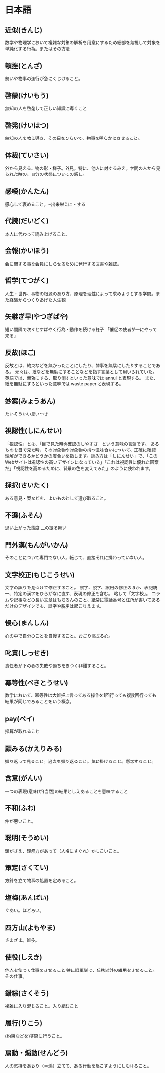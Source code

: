 # 日本語

## 近似(きんじ)

数学や物理学において複雑な対象の解析を用意にするため細部を無視して対象を単純化する行為。またはその方法

## 頓挫(とんざ)

勢いや物事の進行が急にくじけること。

## 啓蒙(けいもう)

無知の人を啓発して正しい知識に導くこと

## 啓発(けいはつ)

無知の人を教え導き、その目をひらいて、物事を明らかにさせること。

## 体裁(ていさい)

外から見える、物の形・様子。外見。特に、他人に対するみえ。世間の人から見られた時の、自分の状態についての感じ。

## 感嘆(かんたん)

感心して褒めること。~出来栄えに - する

## 代読(だいどく)

本人に代わって読み上げること。

## 会報(かいほう)

会に関する事を会員にしらせるために発行する文書や雑誌。

## 哲学(てつがく)

人生・世界、事物の根源のあり方、原理を理性によって求めようとする学問。また経験からつくりあげた人生観

## 矢継ぎ早(やつぎばや)

短い間隔で次々とすばやく行為・動作を続ける様子
「催促の使者が―にやって来る」

## 反故(ほご)

反故とは、約束などを無かったことにしたり、物事を無駄にしたりすることである。 元々は、紙などを無駄にすることなどを指す言葉として用いられていた。 英語では、無効にする、取り消すといった意味では annul と表現する。 また、紙を無駄にするといった意味では waste paper と表現する。

## 妙案(みょうあん)

たいそういい思いつき

## 視認性(しにんせい)

「視認性」とは、「目で見た時の確認のしやすさ」という意味の言葉です。
あるものを目で見た時、その対象物や対象物の持つ意味合いについて、正確に確認・理解ができるかどうかの度合いを指します。読み方は「しにんせい」で、「このWebサイトは視認性の高いデザインになっている」「これは視認性に優れた図案だ」「視認性を高めるために、背景の色を変えてみた」のように使われます。

## 採択(さいたく)

ある意見・案などを、よいものとして選び取ること。

## 不遜(ふそん)

思い上がった態度
__の振る舞い

## 門外漢(もんがいかん)

そのことについて専門でない人。転じて、直接それに携わっていない人。

## 文字校正(もじこうせい)

文字の誤りを見つけて修正すること。 誤字、脱字、誤用の修正のほか、表記統一、特定の漢字をひらがなに直す、表現の修正も含む。 略して「文字校」。 コラムや記事などの長い文章はもちろんのこと、紙袋に電話番号と住所が書いてあるだけのデザインでも、誤字や脱字は起こりえます。

## 慢心(まんしん)

心の中で自分のことを自慢すること。おごり高ぶる心。

## 叱責(しっせき)

責任者が下の者の失敗や過ちをきつく非難すること。

## 冪等性(べきとうせい)

数学において、冪等性は大雑把に言ってある操作を1回行っても複数回行っても結果が同じであることをいう概念。

## pay(ペイ)

採算が取れること

## 顧みる(かえりみる)

振り返って見ること。過去を振り返ること。気に掛けること。懸念すること。

## 含意(がんい)

一つの表現(意味)が(当然)の結果としえあることを意味すること

## 不和(ふわ)

仲が悪いこと。

## 聡明(そうめい)

頭がさえ、理解力があって（人格にすぐれ）かしこいこと。

## 策定(さくてい)

方針を立て物事の処置を定めること。

## 塩梅(あんばい)

ぐあい。ほどあい。

## 四方山(よもやま)

さまざま。雑多。

## 使役(しえき)

他人を使って仕事をさせること
特に旧軍隊で、任務以外の雑用をさせること。その仕事。

## 錯綜(さくそう)

複雑に入り混じること。入り組むこと

## 履行(りこう)

(約束などを)実際に行うこと。

## 扇動・煽動(せんどう)

人の気持をあおり（＝煽）立てて、ある行動を起こすようにしむけること。

